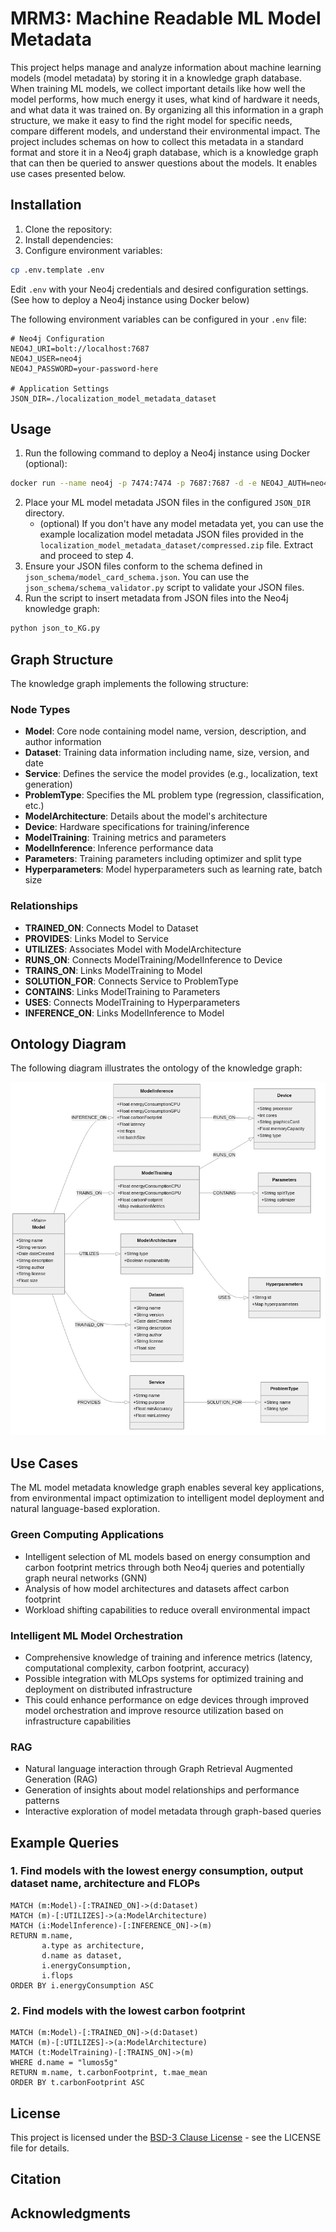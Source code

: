 # MRM3: Machine Readable ML Model Metadata

This project helps manage and analyze information about machine learning models (model metadata) by storing it in a knowledge graph database. When training ML models, we collect important details like how well the model performs, how much energy it uses, what kind of hardware it needs, and what data it was trained on. By organizing all this information in a graph structure, we make it easy to find the right model for specific needs, compare different models, and understand their environmental impact. The project includes schemas on how to collect this metadata in a standard format and store it in a Neo4j graph database, which is a knowledge graph that can then be queried to answer questions about the models. It enables use cases presented below.

## Installation

1. Clone the repository:
2. Install dependencies:
3. Configure environment variables:
```bash
cp .env.template .env
```
Edit `.env` with your Neo4j credentials and desired configuration settings. (See how to deploy a Neo4j instance using Docker below)

The following environment variables can be configured in your `.env` file:

```env
# Neo4j Configuration
NEO4J_URI=bolt://localhost:7687
NEO4J_USER=neo4j
NEO4J_PASSWORD=your-password-here

# Application Settings
JSON_DIR=./localization_model_metadata_dataset
```

## Usage

1. Run the following command to deploy a Neo4j instance using Docker (optional):

```bash
docker run --name neo4j -p 7474:7474 -p 7687:7687 -d -e NEO4J_AUTH=neo4j/your-password-here neo4j:latest
```

2. Place your ML model metadata JSON files in the configured `JSON_DIR` directory. 
    - (optional) If you don't have any model metadata yet, you can use the example localization model metadata JSON files provided in the `localization_model_metadata_dataset/compressed.zip` file. Extract and proceed to step 4.
3. Ensure your JSON files conform to the schema defined in `json_schema/model_card_schema.json`. You can use the `json_schema/schema_validator.py` script to validate your JSON files.
4. Run the script to insert metadata from JSON files into the Neo4j knowledge graph:
```bash
python json_to_KG.py
```

## Graph Structure

The knowledge graph implements the following structure:

### Node Types

- **Model**: Core node containing model name, version, description, and author information
- **Dataset**: Training data information including name, size, version, and date
- **Service**: Defines the service the model provides (e.g., localization, text generation)
- **ProblemType**: Specifies the ML problem type (regression, classification, etc.)
- **ModelArchitecture**: Details about the model's architecture
- **Device**: Hardware specifications for training/inference
- **ModelTraining**: Training metrics and parameters
- **ModelInference**: Inference performance data
- **Parameters**: Training parameters including optimizer and split type
- **Hyperparameters**: Model hyperparameters such as learning rate, batch size

### Relationships

- **TRAINED_ON**: Connects Model to Dataset
- **PROVIDES**: Links Model to Service
- **UTILIZES**: Associates Model with ModelArchitecture
- **RUNS_ON**: Connects ModelTraining/ModelInference to Device
- **TRAINS_ON**: Links ModelTraining to Model
- **SOLUTION_FOR**: Connects Service to ProblemType
- **CONTAINS**: Links ModelTraining to Parameters
- **USES**: Connects ModelTraining to Hyperparameters
- **INFERENCE_ON**: Links ModelInference to Model

## Ontology Diagram

The following diagram illustrates the ontology of the knowledge graph:

![Ontology Diagram](fig/ontology_diagram.png)


## Use Cases

The ML model metadata knowledge graph enables several key applications, from environmental impact optimization to intelligent model deployment and natural language-based exploration.

### Green Computing Applications
- Intelligent selection of ML models based on energy consumption and carbon footprint metrics through both Neo4j queries and potentially graph neural networks (GNN)
- Analysis of how model architectures and datasets affect carbon footprint
- Workload shifting capabilities to reduce overall environmental impact

### Intelligent ML Model Orchestration
- Comprehensive knowledge of training and inference metrics (latency, computational complexity, carbon footprint, accuracy)
- Possible integration with MLOps systems for optimized training and deployment on distributed infrastructure
- This could enhance performance on edge devices through improved model orchestration and improve resource utilization based on infrastructure capabilities

### RAG
- Natural language interaction through Graph Retrieval Augmented Generation (RAG)
- Generation of insights about model relationships and performance patterns
- Interactive exploration of model metadata through graph-based queries

## Example Queries

### 1. Find models with the lowest energy consumption, output dataset name, architecture and FLOPs
```cypher
MATCH (m:Model)-[:TRAINED_ON]->(d:Dataset)
MATCH (m)-[:UTILIZES]->(a:ModelArchitecture)
MATCH (i:ModelInference)-[:INFERENCE_ON]->(m)
RETURN m.name, 
       a.type as architecture,
       d.name as dataset,
       i.energyConsumption,
       i.flops
ORDER BY i.energyConsumption ASC
```

### 2. Find models with the lowest carbon footprint
```cypher
MATCH (m:Model)-[:TRAINED_ON]->(d:Dataset)
MATCH (m)-[:UTILIZES]->(a:ModelArchitecture)
MATCH (t:ModelTraining)-[:TRAINS_ON]->(m)
WHERE d.name = "lumos5g"
RETURN m.name, t.carbonFootprint, t.mae_mean
ORDER BY t.carbonFootprint ASC
```

## License

This project is licensed under the [BSD-3 Clause License](LICENSE) - see the LICENSE file for details.

## Citation

## Acknowledgments
